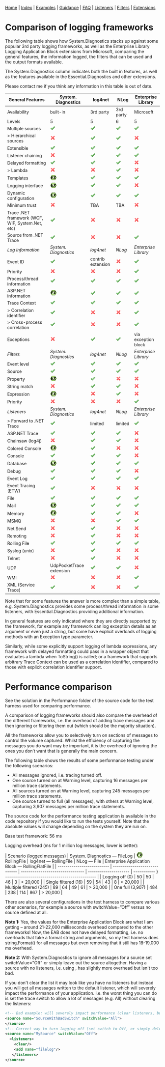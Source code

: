 [Home](../ReadMe.md) | [Index](Index.md) | [Examples](Examples.md) | [Guidance](Guidance.md) | [FAQ](FAQ.md) | [Listeners](Listeners.md) | [Filters](Filters.md) | [Extensions](Extensions.md)

# Comparison of logging frameworks

The following table shows how System.Diagnostics stacks up against some popular 3rd party logging frameworks, as well as the Enterprise Library Logging Application Block extensions from Microsoft, comparing the general features, the information logged, the filters that can be used and the output formats available. 

The System.Diagnostics column indicates both the built in features, as well as the features available in the Essential.Diagnostics and other extensions.

Please contact me if you think any information in this table is out of date.

| General Features | System. Diagnostics | log4net | NLog | Enterprise Library |
| ---------------- | ------------------- | ------- | ---- | ------------------ |
| Availability | built-in | 3rd party | 3rd party | Microsoft |
| Levels | 5 | 5 | 6 | 5 |
| Multiple sources | ![](images/Comparison_tick.png) | ![](images/Comparison_tick.png) | ![](images/Comparison_tick.png) | ![](images/Comparison_tick.png) |
| > Hierarchical sources | ![](images/Comparison_cross.png) | ![](images/Comparison_tick.png) | ![](images/Comparison_tick.png) | ![](images/Comparison_cross.png) |
| Extensible | ![](images/Comparison_tick.png) | ![](images/Comparison_tick.png) | ![](images/Comparison_tick.png) | ![](images/Comparison_tick.png) |
| Listener chaining | ![](images/Comparison_cross.png) | ![](images/Comparison_tick.png) | ![](images/Comparison_tick.png) | ![](images/Comparison_tick.png) |
| Delayed formatting | ![](images/Comparison_tick.png) | ![](images/Comparison_tick.png) | ![](images/Comparison_tick.png) | ![](images/Comparison_cross.png) |
| > Lambda | ![](images/Comparison_cross.png) | ![](images/Comparison_cross.png) | ![](images/Comparison_tick.png) | ![](images/Comparison_cross.png) |
| Templates | ![](images/ex.png) | ![](images/Comparison_tick.png) | ![](images/Comparison_tick.png) | ![](images/Comparison_tick.png) |
| Logging interface | ![](images/ex.png) | ![](images/Comparison_tick.png) | ![](images/Comparison_tick.png) | ![](images/Comparison_cross.png) |
| Dynamic configuration | ![](images/ex.png) | ![](images/Comparison_tick.png) | ![](images/Comparison_tick.png) | ![](images/Comparison_tick.png) |
| Minimum trust | ![](images/Comparison_cross.png) | TBA | TBA | ![](images/Comparison_cross.png) |
| Trace .NET framework (WCF, WIF, System.Net, etc) | ![](images/Comparison_tick.png) | ![](images/Comparison_cross.png) | ![](images/Comparison_cross.png) | ![](images/Comparison_cross.png) |
| Source from .NET Trace | ![](images/Comparison_tick.png) | ![](images/Comparison_cross.png) | ![](images/Comparison_cross.png) | ![](images/Comparison_tick.png) |
| *Log Information* | *System. Diagnostics* | *log4net* | *NLog* | *Enterprise Library* |
| Event ID | ![](images/Comparison_tick.png) | contrib extension | ![](images/Comparison_cross.png) | ![](images/Comparison_tick.png) |
| Priority | ![](images/Comparison_cross.png) | ![](images/Comparison_cross.png) | ![](images/Comparison_cross.png) | ![](images/Comparison_tick.png) |
| Process/thread information | ![](images/Comparison_tick.png) | ![](images/Comparison_tick.png) | ![](images/Comparison_tick.png) | ![](images/Comparison_tick.png) |
| ASP.NET information | ![](images/ex.png) | ![](images/Comparison_tick.png) | ![](images/Comparison_tick.png) | ![](images/Comparison_tick.png) |
| Trace Context | ![](images/Comparison_tick.png) | ![](images/Comparison_tick.png) | ![](images/Comparison_tick.png) | ![](images/Comparison_tick.png) |
| > Correlation identifier | ![](images/Comparison_tick.png) | ![](images/Comparison_cross.png) | ![](images/Comparison_cross.png) | ![](images/Comparison_tick.png) |
| > Cross-process correlation | ![](images/Comparison_tick.png) | ![](images/Comparison_cross.png) | ![](images/Comparison_cross.png) | ![](images/Comparison_tick.png) |
| Exceptions | ![](images/Comparison_cross.png) | ![](images/Comparison_tick.png) | ![](images/Comparison_tick.png) | via exception block |
| *Filters* | *System. Diagnostics* | *log4net* | *NLog* | *Enterprise Library* |
| Event level | ![](images/Comparison_tick.png) | ![](images/Comparison_tick.png) | ![](images/Comparison_tick.png) | ![](images/Comparison_tick.png) |
| Source | ![](images/Comparison_tick.png) | ![](images/Comparison_tick.png) | ![](images/Comparison_tick.png) | ![](images/Comparison_tick.png) |
| Property | ![](images/ex.png) | ![](images/Comparison_tick.png) | ![](images/Comparison_cross.png) | ![](images/Comparison_cross.png) |
| String match | ![](images/Comparison_cross.png) | ![](images/Comparison_tick.png) | ![](images/Comparison_tick.png) | ![](images/Comparison_cross.png) |
| Expression | ![](images/ex.png) | ![](images/Comparison_cross.png) | ![](images/Comparison_tick.png) | ![](images/Comparison_cross.png) |
| Priority | ![](images/Comparison_cross.png) | ![](images/Comparison_cross.png) | ![](images/Comparison_cross.png) | ![](images/Comparison_tick.png) |
| *Listeners* | *System. Diagnostics* | *log4net* | *NLog* | *Enterprise Library* |
| > Forward to .NET Trace | ![](images/Comparison_tick.png) | limited | limited | ![](images/Comparison_tick.png) |
| ASP.NET Trace | ![](images/Comparison_tick.png) | ![](images/Comparison_tick.png) | ![](images/Comparison_tick.png) | ![](images/Comparison_cross.png) |
| Chainsaw (log4j) | ![](images/Comparison_cross.png) | ![](images/Comparison_tick.png) | ![](images/Comparison_tick.png) | ![](images/Comparison_cross.png) |
| Colored Console | ![](images/ex.png) | ![](images/Comparison_tick.png) | ![](images/Comparison_cross.png) | ![](images/Comparison_cross.png) |
| Console | ![](images/Comparison_tick.png) | ![](images/Comparison_tick.png) | ![](images/Comparison_tick.png) | ![](images/Comparison_cross.png) |
| Database | ![](images/ex.png) | ![](images/Comparison_tick.png) | ![](images/Comparison_tick.png) | ![](images/Comparison_tick.png) |
| Debug | ![](images/Comparison_tick.png) | ![](images/Comparison_tick.png) | ![](images/Comparison_tick.png) | ![](images/Comparison_cross.png) |
| Event Log | ![](images/Comparison_tick.png) | ![](images/Comparison_tick.png) | ![](images/Comparison_tick.png) | ![](images/Comparison_tick.png) |
| Event Tracing (ETW) | ![](images/Comparison_tick.png) | ![](images/Comparison_cross.png) | ![](images/Comparison_cross.png) | ![](images/Comparison_cross.png) |
| File | ![](images/Comparison_tick.png) | ![](images/Comparison_tick.png) | ![](images/Comparison_tick.png) | ![](images/Comparison_tick.png) |
| Mail | ![](images/ex.png) | ![](images/Comparison_tick.png) | ![](images/Comparison_tick.png) | ![](images/Comparison_tick.png) |
| Memory | ![](images/ex.png) | ![](images/Comparison_tick.png) | ![](images/Comparison_tick.png) | ![](images/Comparison_cross.png) |
| MSMQ | ![](images/Comparison_cross.png) | ![](images/Comparison_cross.png) | ![](images/Comparison_tick.png) | ![](images/Comparison_tick.png) |
| Net Send | ![](images/Comparison_cross.png) | ![](images/Comparison_tick.png) | ![](images/Comparison_cross.png) | ![](images/Comparison_cross.png) |
| Remoting | ![](images/Comparison_cross.png) | ![](images/Comparison_tick.png) | ![](images/Comparison_cross.png) | ![](images/Comparison_cross.png) |
| Rolling File | ![](images/Comparison_tick.png) | ![](images/Comparison_tick.png) | ![](images/Comparison_tick.png) | ![](images/Comparison_tick.png) |
| Syslog (unix) | ![](images/Comparison_cross.png) | ![](images/Comparison_tick.png) | ![](images/Comparison_cross.png) | ![](images/Comparison_cross.png) |
| Telnet | ![](images/Comparison_cross.png) | ![](images/Comparison_tick.png) | ![](images/Comparison_cross.png) | ![](images/Comparison_cross.png) |
| UDP | UdpPocketTrace extension | ![](images/Comparison_tick.png) | ![](images/Comparison_tick.png) | ![](images/Comparison_cross.png) |
| WMI | ![](images/Comparison_cross.png) | ![](images/Comparison_cross.png) | ![](images/Comparison_cross.png) | ![](images/Comparison_tick.png) |
| XML (Service Trace) | ![](images/Comparison_tick.png) | ![](images/Comparison_cross.png) | ![](images/Comparison_cross.png) | ![](images/Comparison_tick.png) |

Note that for some features the answer is more complex than a simple table, e.g. System.Diagnostics provides some process/thread information in some listeners, with Essential.Diagnostics providing additional information.

In general features are only indicated where they are directly supported by the framework, for example any framework can log exception details as an argument or even just a string, but some have explicit overloads of logging methods with an Exception type parameter.

Similarly, while some explicitly support logging of lambda expressions, any framework with delayed formatting could pass in a wrapper object that evaluates a lambda when ToString() is called; or a framework that supports arbitrary Trace Context can be used as a correlation identifier, compared to those with explicit correlation identifier support.

# Performance comparison

See the solution in the Performance folder of the source code for the test harness used for comparing performance.

A comparison of logging frameworks should also compare the overhead of the different frameworks, i.e. the overhead of adding trace messages and then ignoring or filtering them out (which should be the majority situation). 

All the frameworks allow you to selectively turn on sections of messages to control the volume captured. Whilst the efficiency of capturing the messages you do want may be important, it is the overhead of ignoring the ones you don’t want that is generally the main concern.

The following table shows the results of some performance testing under the following scenarios:
* All messages ignored, i.e. tracing turned off.
* One source turned on at Warning level, capturing 16 messages per million trace statements.
* All sources turned on at Warning level, capturing 245 messages per million trace statements.
* One source turned to full (all messages), with others at Warning level, capturing 3,907 messages per million trace statements.

The source code for the performance testing application is available in the code repository if you would like to run the tests yourself. Note that the absolute values will change depending on the system they are run on.

Base test framework: 56 ms

Logging overhead (ms for 1 million log messages, lower is better):

| Scenario (logged messages) | System. Diagnostics — FileLog | ![EX](images/ex.png) RollingFile | log4net — RollingFile | NLog — File | Enterprise Application Block — RollingFlatFile |
| -------------------------- | ----------------------------- | -------------------------------- | --------------------- | ----------- } ---------------------------------------------- |
| Logging off (0) | 50 | 50 | 46 | 3 | > 20,000 |
| Single filtered (16) | 59 | 54 | 43 | 8 | > 20,000 |
| Multiple filtered (245) | 89 | 64 | 49 | 61 | > 20,000 |
| One full (3,907) | 484 | 238 | 114 | 867 | > 20,000 |

There are also several configurations in the test harness to compare various other scenarios, for example a source with switchValue=”Off” versus no source defined at all.

**Note 1:** Yes, the values for the Enterprise Application Block are what I am getting – around 21-22,000 milliseconds overhead compared to the other frameworks! Now, the EAB does not have delayed formatting, i.e. no overloads that take a format string and arguments, so my test harness does string.Format() for all messages but even removing that it still has 18-19,000 ms overhead.

**Note 2:** With System.Diagnostics to ignore all messages for a source set switchValue="Off" or simply leave out the source altogether. Having a source with no listeners, i.e. using <clear />, has slightly more overhead but isn't too bad.

If you don't clear the list it may look like you have no listeners but instead you will get all messages written to the default listener, which will severely impact the performance of your application. i.e. the worst thing you can do is set the trace switch to allow a lot of messages (e.g. All) without clearing the listeners:

```xml
<!-- Bad example: will severely impact performance (clear listeners, but leave source) -->
<source name="SourceWithBadSwitch" switchValue="All">
</source>
<!-- Correct way to turn logging off (set switch to Off, or simply delete completely) -->
<source name="MySource" switchValue="Off">
  <listeners>
    <clear/>
    <add name="filelog"/>
   </listeners>
</source>
```

